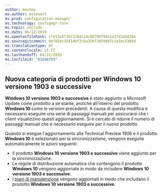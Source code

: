 ```yaml
---
author: mestew
ms.author: mstewart
ms.prod: configuration-manager
ms.technology: configmgr-core
ms.topic: include
ms.date: 06/12/2019
ms.openlocfilehash: cfe53a5f3b1338dc14c0070bf94a1e37d2e0d36e
ms.sourcegitcommit: bbf820c35414bf2cba356f30fe047c1a34c5384d
ms.translationtype: HT
ms.contentlocale: it-IT
ms.lasthandoff: 04/21/2020
ms.locfileid: "81698709"
---
```

## <a name="new-windows-10-version-1903-and-later-product-category"></a>Nuova categoria di prodotti per Windows 10 versione 1903 e successive
<!--4682946-->

**Windows 10 versione 1903 e successive** è stato aggiunto a Microsoft Update come prodotto a sé stante, anziché all'interno del prodotto **Windows 10** come le versioni precedenti. A causa di questa modifica è necessario eseguire una serie di passaggi manuali per assicurarsi che i client visualizzino questi aggiornamenti. Si è cercato di ridurre il numero di passaggi manuali che è necessario eseguire per il nuovo prodotto.

Quando si esegue l'aggiornamento alla Technical Preview 1906 e il prodotto **Windows 10** è selezionato per la sincronizzazione, vengono eseguite automaticamente le azioni seguenti:

- Il prodotto **Windows 10 versione 1903 e successive** viene aggiunto per la sincronizzazione.
- Le regole di distribuzione automatica che contengono il prodotto **Windows 10** vengono aggiornate in modo da includere **Windows 10 versione 1903 e successive**.
- I [piani di manutenzione](../../../../../osd/deploy-use/manage-windows-as-a-service.md) vengono aggiornati in modo che includano il prodotto **Windows 10 versione 1903 e successive**.

